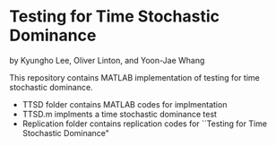 # Testing for Time Stochastic Dominance 

by Kyungho Lee, Oliver Linton, and Yoon-Jae Whang

This repository contains MATLAB implementation of testing for time stochastic dominance.

- TTSD folder contains MATLAB codes for implmentation
- TTSD.m implments a time stochastic dominance test
- Replication folder contains replication codes for ``Testing for Time Stochastic Dominance"
